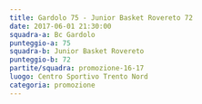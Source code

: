 ```yaml
---
title: Gardolo 75 - Junior Basket Rovereto 72
date: 2017-06-01 21:30:00
squadra-a: Bc Gardolo
punteggio-a: 75
squadra-b: Junior Basket Rovereto
punteggio-b: 72
partite/squadra: promozione-16-17
luogo: Centro Sportivo Trento Nord
categoria: promozione
---
```

